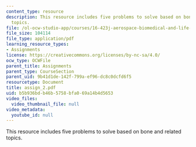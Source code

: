 ```yaml
---
content_type: resource
description: This resource includes five problems to solve based on bone and related
  topics.
file: /ol-ocw-studio-app/courses/16-423j-aerospace-biomedical-and-life-support-engineering-spring-2006/b5b936bdb46b5758bfa069a14b4d5653_assign_2.pdf
file_size: 104114
file_type: application/pdf
learning_resource_types:
- Assignments
license: https://creativecommons.org/licenses/by-nc-sa/4.0/
ocw_type: OCWFile
parent_title: Assignments
parent_type: CourseSection
parent_uid: 9b41d1de-142f-799a-ef96-dc8c0dcfd6f5
resourcetype: Document
title: assign_2.pdf
uid: b5b936bd-b46b-5758-bfa0-69a14b4d5653
video_files:
  video_thumbnail_file: null
video_metadata:
  youtube_id: null
---
```

This resource includes five problems to solve based on bone and related topics.